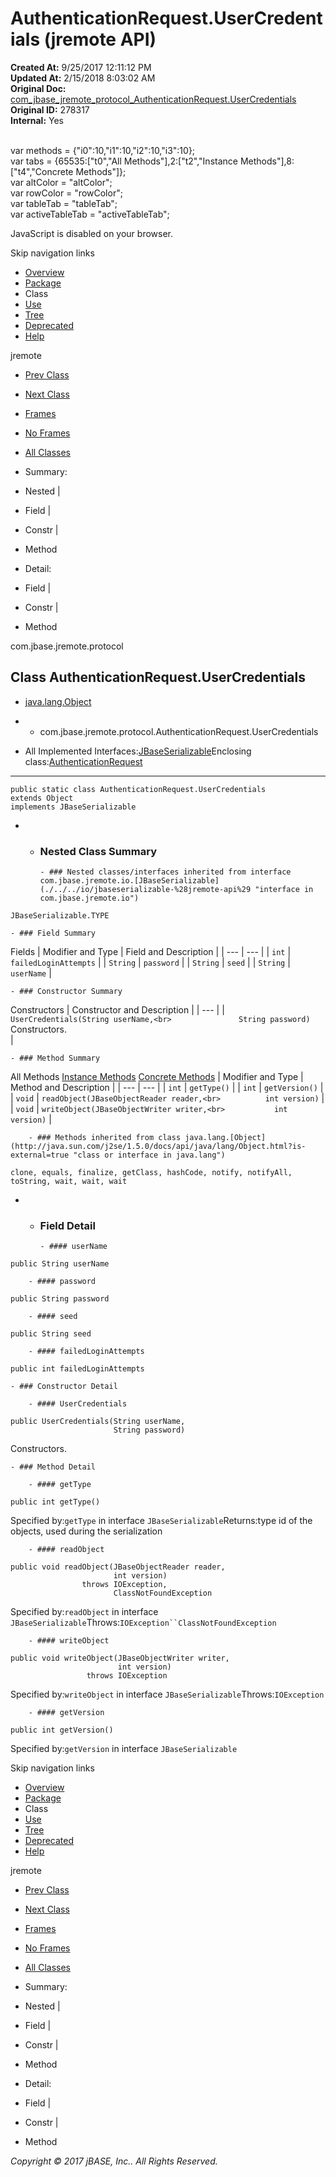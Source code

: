 # AuthenticationRequest.UserCredentials (jremote   API)

**Created At:** 9/25/2017 12:11:12 PM  
**Updated At:** 2/15/2018 8:03:02 AM  
**Original Doc:** [com_jbase_jremote_protocol_AuthenticationRequest.UserCredentials](https://docs.jbase.com/39270-protocol/com_jbase_jremote_protocol_AuthenticationRequest.UserCredentials)  
**Original ID:** 278317  
**Internal:** Yes  

<!--<br>    try {<br>        if (location.href.indexOf('is-external=true') == -1) {<br>            parent.document.title="AuthenticationRequest.UserCredentials (jremote   API)";<br>        }<br>    }<br>    catch(err) {<br>    }<br>//--><br>var methods = {"i0":10,"i1":10,"i2":10,"i3":10};<br>var tabs = {65535:["t0","All Methods"],2:["t2","Instance Methods"],8:["t4","Concrete Methods"]};<br>var altColor = "altColor";<br>var rowColor = "rowColor";<br>var tableTab = "tableTab";<br>var activeTableTab = "activeTableTab";
JavaScript is disabled on your browser.

Skip navigation links

- [Overview](../../../../overview-summary.html)
- [Package](./../com.jbase.jremote.protocol-%28jremote-api%29)
- Class
- [Use](./../class-use/uses-of-class-com.jbase.jremote.protocol.authenticationrequest-%28jremote-api%29)
- [Tree](./../com.jbase.jremote.protocol-class-hierarchy-%28jremote---api%29)
- [Deprecated](../../../../deprecated-list.html)
- [Help](../../../../help-doc.html)


jremote <br>

- [Prev Class](./../authenticationrequest-%28jremote-api%29 "class in com.jbase.jremote.protocol")
- [Next Class](./../begintransactionrequest-%28jremote-api%29 "class in com.jbase.jremote.protocol")


- [Frames](./../authenticationrequest-%28jremote-api%29)
- [No Frames](./../authenticationrequest-%28jremote-api%29)


- [All Classes](../../../../allclasses-noframe.html)


<!--<br>  allClassesLink = document.getElementById("allclasses\_navbar\_top");<br>  if(window==top) {<br>    allClassesLink.style.display = "block";<br>  }<br>  else {<br>    allClassesLink.style.display = "none";<br>  }<br>  //-->

- Summary:
- Nested |
- Field |
- Constr |
- Method


- Detail:
- Field |
- Constr |
- Method

com.jbase.jremote.protocol

## Class AuthenticationRequest.UserCredentials

- [java.lang.Object](http://java.sun.com/j2se/1.5.0/docs/api/java/lang/Object.html?is-external=true "class or interface in java.lang")
- - com.jbase.jremote.protocol.AuthenticationRequest.UserCredentials


- All Implemented Interfaces:[JBaseSerializable](./../../io/jbaseserializable-%28jremote-api%29 "interface in com.jbase.jremote.io")Enclosing class:[AuthenticationRequest](./../authenticationrequest-%28jremote-api%29 "class in com.jbase.jremote.protocol")
* * *


```
public static class AuthenticationRequest.UserCredentials
extends Object
implements JBaseSerializable
```

- - ### Nested Class Summary

        - ### Nested classes/interfaces inherited from interface com.jbase.jremote.io.[JBaseSerializable](./../../io/jbaseserializable-%28jremote-api%29 "interface in com.jbase.jremote.io")
`JBaseSerializable.TYPE`


    - ### Field Summary


Fields | Modifier and Type | Field and Description |
| --- | --- |
| `int` | `failedLoginAttempts`  |
| `String` | `password`  |
| `String` | `seed`  |
| `String` | `userName`  |


    - ### Constructor Summary


Constructors | Constructor and Description |
| --- |
| `UserCredentials(String userName,<br>               String password)`<br>Constructors.<br> |


    - ### Method Summary


All Methods [Instance Methods](javascript:show%282%29;) [Concrete Methods](javascript:show%288%29;) | Modifier and Type | Method and Description |
| --- | --- |
| `int` | `getType()`  |
| `int` | `getVersion()`  |
| `void` | `readObject(JBaseObjectReader reader,<br>          int version)`  |
| `void` | `writeObject(JBaseObjectWriter writer,<br>           int version)`  |


        - ### Methods inherited from class java.lang.[Object](http://java.sun.com/j2se/1.5.0/docs/api/java/lang/Object.html?is-external=true "class or interface in java.lang")
`clone, equals, finalize, getClass, hashCode, notify, notifyAll, toString, wait, wait, wait`

- - ### Field Detail

        - #### userName

```
public String userName
```


        - #### password

```
public String password
```


        - #### seed

```
public String seed
```


        - #### failedLoginAttempts

```
public int failedLoginAttempts
```


    - ### Constructor Detail

        - #### UserCredentials

```
public UserCredentials(String userName,
                       String password)
```

Constructors.


    - ### Method Detail

        - #### getType

```
public int getType()
```
Specified by:`getType` in interface `JBaseSerializable`Returns:type id of the objects, used during the serialization


        - #### readObject

```
public void readObject(JBaseObjectReader reader,
                       int version)
                throws IOException,
                       ClassNotFoundException
```
Specified by:`readObject` in interface `JBaseSerializable`Throws:`IOException``ClassNotFoundException`


        - #### writeObject

```
public void writeObject(JBaseObjectWriter writer,
                        int version)
                 throws IOException
```
Specified by:`writeObject` in interface `JBaseSerializable`Throws:`IOException`


        - #### getVersion

```
public int getVersion()
```
Specified by:`getVersion` in interface `JBaseSerializable`

Skip navigation links

- [Overview](../../../../overview-summary.html)
- [Package](./../com.jbase.jremote.protocol-%28jremote-api%29)
- Class
- [Use](./../class-use/uses-of-class-com.jbase.jremote.protocol.authenticationrequest-%28jremote-api%29)
- [Tree](./../com.jbase.jremote.protocol-class-hierarchy-%28jremote---api%29)
- [Deprecated](../../../../deprecated-list.html)
- [Help](../../../../help-doc.html)


jremote <br>

- [Prev Class](./../authenticationrequest-%28jremote-api%29 "class in com.jbase.jremote.protocol")
- [Next Class](./../begintransactionrequest-%28jremote-api%29 "class in com.jbase.jremote.protocol")


- [Frames](./../authenticationrequest-%28jremote-api%29)
- [No Frames](./../authenticationrequest-%28jremote-api%29)


- [All Classes](../../../../allclasses-noframe.html)


<!--<br>  allClassesLink = document.getElementById("allclasses\_navbar\_bottom");<br>  if(window==top) {<br>    allClassesLink.style.display = "block";<br>  }<br>  else {<br>    allClassesLink.style.display = "none";<br>  }<br>  //-->

- Summary:
- Nested |
- Field |
- Constr |
- Method


- Detail:
- Field |
- Constr |
- Method

*Copyright © 2017 jBASE, Inc.. All Rights Reserved.*
